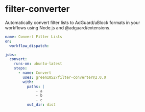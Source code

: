 # filter-converter

Automatically convert filter lists to AdGuard/uBlock formats in your workflows using Node.js and @adguard/extensions.

```yml
name: Convert Filter Lists
on:
  workflow_dispatch:

jobs:
  convert:
    runs-on: ubuntu-latest
    steps:
      - name: Convert
        uses: green1052/filter-converter@2.0.0
        with:
          paths: |
              - a
              - b
              - c
          out_dir: dist
```